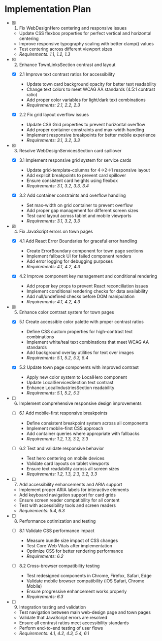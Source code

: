 # Implementation Plan

- [x] 1. Fix WebDesignHero centering and responsive issues






  - Update CSS flexbox properties for perfect vertical and horizontal centering
  - Improve responsive typography scaling with better clamp() values
  - Test centering across different viewport sizes
  - _Requirements: 1.1, 1.2, 1.3_

- [x] 2. Enhance TownLinksSection contrast and layout


  - [x] 2.1 Improve text contrast ratios for accessibility


    - Update town card background opacity for better text readability
    - Change text colors to meet WCAG AA standards (4.5:1 contrast ratio)
    - Add proper color variables for light/dark text combinations
    - _Requirements: 2.1, 2.2, 2.3_

  - [x] 2.2 Fix grid layout overflow issues


    - Update CSS Grid properties to prevent horizontal overflow
    - Add proper container constraints and max-width handling
    - Implement responsive breakpoints for better mobile experience
    - _Requirements: 3.1, 3.2, 3.3_

- [x] 3. Resolve WebDesignServicesSection card spillover





  - [x] 3.1 Implement responsive grid system for service cards


    - Update grid-template-columns for 4→2→1 responsive layout
    - Add explicit breakpoints to prevent card spillover
    - Ensure consistent card heights using flexbox
    - _Requirements: 3.1, 3.2, 3.3, 3.4_

  - [x] 3.2 Add container constraints and overflow handling


    - Set max-width on grid container to prevent overflow
    - Add proper gap management for different screen sizes
    - Test card layout across tablet and mobile viewports
    - _Requirements: 3.1, 3.2, 3.3_

- [x] 4. Fix JavaScript errors on town pages






  - [x] 4.1 Add React Error Boundaries for graceful error handling


    - Create ErrorBoundary component for town page sections
    - Implement fallback UI for failed component renders
    - Add error logging for debugging purposes
    - _Requirements: 4.1, 4.2, 4.3_

  - [x] 4.2 Improve component key management and conditional rendering




    - Add proper key props to prevent React reconciliation issues
    - Implement conditional rendering checks for data availability
    - Add null/undefined checks before DOM manipulation
    - _Requirements: 4.1, 4.2, 4.3_

- [x] 5. Enhance color contrast system for town pages





  - [x] 5.1 Create accessible color palette with proper contrast ratios


    - Define CSS custom properties for high-contrast text combinations
    - Implement white/teal text combinations that meet WCAG AA standards
    - Add background overlay utilities for text over images
    - _Requirements: 5.1, 5.2, 5.3, 5.4_

  - [x] 5.2 Update town page components with improved contrast


    - Apply new color system to LocalHero component
    - Update LocalServicesSection text contrast
    - Enhance LocalIndustriesSection readability
    - _Requirements: 5.1, 5.2, 5.3_

- [ ] 6. Implement comprehensive responsive design improvements
  - [ ] 6.1 Add mobile-first responsive breakpoints
    - Define consistent breakpoint system across all components
    - Implement mobile-first CSS approach
    - Add container queries where appropriate with fallbacks
    - _Requirements: 1.2, 1.3, 3.2, 3.3_

  - [ ] 6.2 Test and validate responsive behavior
    - Test hero centering on mobile devices
    - Validate card layouts on tablet viewports
    - Ensure text readability across all screen sizes
    - _Requirements: 1.2, 1.3, 2.3, 3.2, 3.3_

- [ ] 7. Add accessibility enhancements and ARIA support
  - Implement proper ARIA labels for interactive elements
  - Add keyboard navigation support for card grids
  - Ensure screen reader compatibility for all content
  - Test with accessibility tools and screen readers
  - _Requirements: 5.4, 6.3_

- [ ] 8. Performance optimization and testing
  - [ ] 8.1 Validate CSS performance impact
    - Measure bundle size impact of CSS changes
    - Test Core Web Vitals after implementation
    - Optimize CSS for better rendering performance
    - _Requirements: 6.2_

  - [ ] 8.2 Cross-browser compatibility testing
    - Test redesigned components in Chrome, Firefox, Safari, Edge
    - Validate mobile browser compatibility (iOS Safari, Chrome Mobile)
    - Ensure progressive enhancement works properly
    - _Requirements: 6.3_

- [ ] 9. Integration testing and validation
  - Test navigation between main web-design page and town pages
  - Validate that JavaScript errors are resolved
  - Ensure all contrast ratios meet accessibility standards
  - Perform end-to-end testing of user flows
  - _Requirements: 4.1, 4.2, 4.3, 5.4, 6.1_